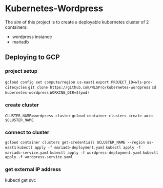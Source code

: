 # Kubernetes-Wordpress
The aim of this project is to create a deployable kubernetes cluster of 2 containers: 
- wordpress instance
- mariadb 

## Deploying to GCP
### project setup
`gcloud config set compute/region us-east1`
`export PROJECT_ID=wls-pro-citecycles`
`git clone https://github.com/WLSPro/kubernetes-wordpress`
`cd kubernetes-wordpress`
`WORKING_DIR=$(pwd)`

### create cluster
`CLUSTER_NAME=wordpress-cluster`
`gcloud container clusters create-auto $CLUSTER_NAME`

### connect to cluster
`gcloud container clusters get-credentials $CLUSTER_NAME --region us-east1`
`kubectl apply -f mariadb-deployment.yaml`
`kubectl apply -f mariadb-service.yaml`
`kubectl apply -f wordpress-deployment.yaml`
`kubectl apply -f wordpress-service.yaml`

### get external IP address
kubectl get svc
